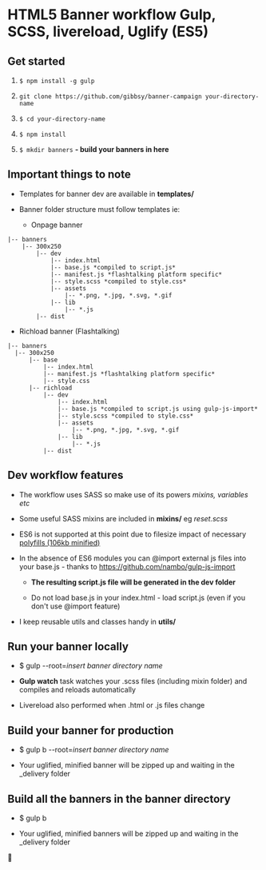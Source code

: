 # HTML5 Banner workflow Gulp, SCSS, livereload, Uglify (ES5)

## Get started

1. `$ npm install -g gulp`  

1. `git clone https://github.com/gibbsy/banner-campaign your-directory-name`

1. `$ cd your-directory-name`

1. `$ npm install`

1. `$ mkdir banners` **- build your banners in here**

## Important things to note

* Templates for banner dev are available in **templates/**

* Banner folder structure must follow templates ie:

  * Onpage banner

```
|-- banners
    |-- 300x250
        |-- dev
            |-- index.html
            |-- base.js *compiled to script.js*
            |-- manifest.js *flashtalking platform specific*
            |-- style.scss *compiled to style.css*
            |-- assets
                |-- *.png, *.jpg, *.svg, *.gif
            |-- lib
                |-- *.js
        |-- dist
```

  * Richload banner (Flashtalking)

  ```
|-- banners
    |-- 300x250
        |-- base
            |-- index.html
            |-- manifest.js *flashtalking platform specific*
            |-- style.css 
        |-- richload
            |-- dev
                |-- index.html
                |-- base.js *compiled to script.js using gulp-js-import*
                |-- style.scss *compiled to style.css*
                |-- assets
                    |-- *.png, *.jpg, *.svg, *.gif
                |-- lib
                    |-- *.js
            |-- dist
```

## Dev workflow features

* The workflow uses SASS so make use of its powers *mixins, variables etc*

* Some useful SASS mixins are included in **mixins/** eg *reset.scss*

* ES6 is not supported at this point due to filesize impact of necessary [polyfills (106kb minified)](https://cdnjs.cloudflare.com/ajax/libs/babel-polyfill/6.26.0/polyfill.min.js)

* In the absence of ES6 modules you can @import external js files into your base.js - thanks to https://github.com/nambo/gulp-js-import

  * **The resulting script.js file will be generated in the dev folder**
  
  * Do not load base.js in your index.html - load script.js (even if you don't use @import feature)

* I keep reusable utils and classes handy in **utils/**

## Run your banner locally

* $ gulp --root=*insert banner directory name*

* **Gulp watch** task watches your .scss files (including mixin folder) and compiles and reloads automatically

* Livereload also performed when .html or .js files change 

## Build your banner for production

* $ gulp b --root=*insert banner directory name*

* Your uglified, minified banner will be zipped up and waiting in the _delivery folder

## Build all the banners in the banner directory

* $ gulp b

* Your uglified, minified banners will be zipped up and waiting in the _delivery folder

:beers: